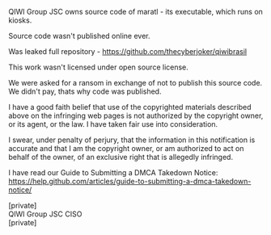 QIWI Group JSC owns source code of maratl - its executable, which runs on kiosks.

Source code wasn't published online ever.

Was leaked full repository - https://github.com/thecyberjoker/qiwibrasil

This work wasn't licensed under open source license.

We were asked for a ransom in exchange of not to publish this source code. We didn't pay, thats why code was published.

I have a good faith belief that use of the copyrighted materials described above on the infringing web pages is not authorized by the copyright owner, or its agent, or the law. I have taken fair use into consideration.

I swear, under penalty of perjury, that the information in this notification is accurate and that I am the copyright owner, or am authorized to act on behalf of the owner, of an exclusive right that is allegedly infringed.

I have read our Guide to Submitting a DMCA Takedown Notice: https://help.github.com/articles/guide-to-submitting-a-dmca-takedown-notice/

[private]  
QIWI Group JSC CISO  
[private]
